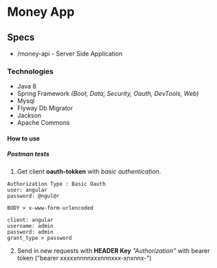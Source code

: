 # Money App
## Specs
* /money-api - Server Side Application

### Technologies
* Java 8
* Spring Framework _(Boot, Data, Security, Oauth, DevTools, Web)_
* Mysql
* Flyway Db Migrator
* Jackson
* Apache Commons

#### How to use

##### Postman tests
 1. Get client **oauth-tokken** with _basic authentication_.
``` POST: localhost:8080/oauth/token
Authorization Type : Basic Oauth
user: angular
password: @ngul@r

BODY > x-www-form-urlencoded

client: angular
username: admin
password: admin
grant_type > password
```
2. Send in new requests with **HEADER Key** _"Authorization"_ with bearer token ("bearer xxxxxnnnnxxxnnnxxx-xnxnnx-")